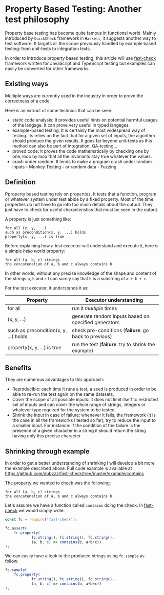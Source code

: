 # Property Based Testing: Another test philosophy

Property base testing has become quite famous in functional world. Mainly introduced by `QuickCheck` framework in `Haskell`, it suggests another way to test software. It targets all the scope previously handled by example based testing: from unit-tests to integration tests.

In order to introduce property based testing, this article will use [fast-check](https://github.com/dubzzz/fast-check) framework written for JavaScript and TypeScript testing but examples can easily be converted for other frameworks.

## Existing ways

Multiple ways are currently used in the industry in order to prove the correctness of a code.

Here is an extract of some technics that can be seen:
- static code analysis: It provides useful hints on potential harmful usages of the langage. It can prove very useful in typed langages.
- example-based testing: It is certainly the most widespread way of testing. Its relies on the fact that for a given set of inputs, the algorithm should produce the given results. It goes far beyond unit-tests as this method can also be part of integration, QA-testing...
- proved code: It proves the code mathematically by checking one by one, loop by loop that all the invariants stay true whatever the values.
- crash under random: It tends to make a program crash under random inputs - Monkey Testing - or random data - Fuzzing.

## Definition

Pproperty based testing rely on properties. It tests that a function, program or whatever system under test abide by a fixed property. Most of the time, properties do not have to go into too much details about the output. They just have to check for useful characteristics that must be seen in the output.

A property is just something like:

    for all (x, y, ...)
    such as precondition(x, y, ...) holds
    property(x, y, ...) is true

Before explaining how a test executor will understand and execute it, here is a simple _hello world_ property:

    for all (a, b, c) strings
    the concatenation of a, b and c always contains b

In other words, without any precise knowledge of the shape and content of the strings `a`, `b` and `c` I can surely say that `b` is a substring of `a + b + c`.

For the test executor, it understands it as:

|Property   |Executor understanding |
|-----------|-----------------------|
|for all    |run it _multiple_ times|
|(x, y, ...)|generate random inputs based on specified generators|
|such as precondition(x, y, ...) holds|check pre-conditions (**failure**: go back to previous)|
|property(x, y, ...) is true|run the test (**failure**: try to shrink the example)|

## Benefits

They are numerous advantages to this approach:

- Reproducible: each time it runs a test, a seed is produced in order to be able to re-run the test again on the same datasets.
- Cover the scope of all possible inputs: it does not limit itself to restricted set of inputs and can cover the whole range of strings, integers or whatever type required for the system to be tested.
- Shrink the input in case of failure: whenever it fails, the framework (it is the case in all the frameworks I tested so far), try to reduce the input to a smaller input. For instance: if the condition of the failure is the presence of a given character in a string it should return the string having only this precise character

## Shrinking through example

In order to get a better understanding of shrinking I will develop a bit more the example described above. Full code example is available at https://github.com/dubzzz/fast-check/tree/master/example/contains

The property we wanted to check was the following:

    for all (a, b, c) strings
    the concatenation of a, b and c always contains b

Let's assume we have a function called `contains` doing the check. In [fast-check](https://github.com/dubzzz/fast-check) we would simply write:

```js
const fc = require('fast-check');

fc.assert(
    fc.property(
            fc.string(), fc.string(), fc.string(),
            (a, b, c) => contains(b, a+b+c))
);
```

We can easily have a look to the produced strings using `fc.sample` as follow:

```js
fc.sample(
    fc.property(
            fc.string(), fc.string(), fc.string(),
            (a, b, c) => contains(b, a+b+c))
);
```
